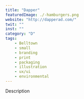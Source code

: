 ```yaml
---
title: "Dapper"
featuredImage: ./-hamburgers.png
website: "http://dapperad.com/"
twit: ""
inst: ""
category: "D"
tags:
    - Belltown
    - small
    - branding
    - print
    - packaging
    - illustration
    - ux/ui
    - environmental
---
```


Description

